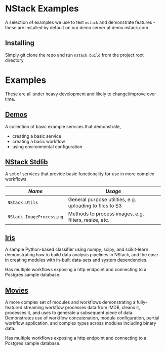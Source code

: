 # NStack Examples

A selection of examples we use to test `nstack` and demonstrate features - these are installed by default on our demo server at demo.nstack.com

## Installing

Simply git clone the repo and run `nstack build` from the project root directory

# Examples

These are all under heavy development and likely to change/improve over time.

## [Demos](https://www.github.com/nstack/nstack-examples/tree/master/demos)

A collection of basic example services that demonstrate,

* creating a basic service
* creating a basic workflow
* using environmental configuration 

## [NStack Stdlib](https://www.github.com/nstack/nstack-examples/tree/master/nstack)

A set of services that provide basic functionality for use in more complex workflows

| *Name* | *Usage* |
|--------|---------|
| `NStack.Utils` | General purpose utilities, e.g. uploading to files to S3 |
| `NStack.ImageProcessing` | Methods to process images, e.g. filters, resize, etc. |

## [Iris](https://www.github.com/nstack/nstack-examples/tree/master/iris)

A sample Python-based classifier using numpy, scipy, and scikit-learn demonstrating how to build data analysis pipelines in NStack, and the ease in creating modules with in-built data-sets and system dependencies.

Has multiple workflows exposing a http endpoint and connecting to a Postgres sample database.

## [Movies](https://www.github.com/nstack/nstack-examples/tree/master/movies)

A more complex set of modules and workflows demonstrating a fully-featured streaming workflow processes data from IMDB, cleans it, processes it, and uses to generate a subsequent piece of data. Demonstrates use of workflow concatenation, module configuration, partial workflow application, and complex types across modules including binary data.

Has multiple workflows exposing a http endpoint and connecting to a Postgres sample database.

